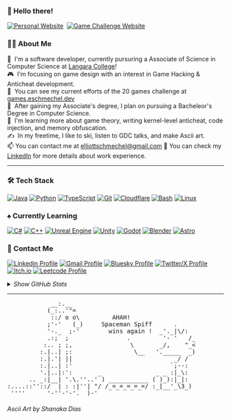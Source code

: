 ### 👾&nbsp;Hello there!
[![Personal Website](https://img.shields.io/website?url=https://eschmechel.dev&up_color=blueviolet&down_color=red&logo=%23F38020&label=eschmechel.dev&link=https%3A%2F%2Feschmechel.dev "Personal Website")](https://eschmechel.dev)&nbsp;
[![Game Challenge Website](https://img.shields.io/website?url=https://eschmechel.dev&up_color=blueviolet&down_color=red&logo=%23F38020&label=games.eschmechel.dev&link=https%3A%2F%2Feschmechel.dev "Game Challenge Website")](https://games.eschmechel.dev)&nbsp;

### 👨‍💻&nbsp;About Me

📓&nbsp; I'm a software developer, currently pursuring a Associate of Science in Computer Science at <a href="https://langara.ca">Langara College</a>! \
🎮&nbsp; I'm focusing on game design with an interest in Game Hacking & Anticheat development.\
🚀&nbsp; You can see my current efforts of the 20 games challenge at [games.eschmechel.dev](https://games.eschmechel.dev)\
🎯&nbsp; After gaining my Associate's degree, I plan on pursuing a Bacheleor's Degree in Computer Science.\
🌱&nbsp; I'm learning more about game theory, writing kernel-level anticheat, code injection, and memory obfuscation.\
✍️&nbsp; In my freetime, I like to ski, listen to GDC talks, and make Ascii art.\
📫&nbsp;You can contact me at elliottschmechel@gmail.com
📄&nbsp;You can check my [LinkedIn](https://www.linkedin.com/in/eschmechel/) for more details about work experience.&nbsp;<hr>
### 🛠️&nbsp;Tech Stack

[![Java](https://go-skill-icons.vercel.app/api/icons?i=java&titles=true "Java")](https://dev.java/)
[![Python](https://go-skill-icons.vercel.app/api/icons?i=python&titles=true "Python")](https://www.python.org/)
[![TypeScript](https://go-skill-icons.vercel.app/api/icons?i=typescript&titles=true "TypeScript")](https://www.typescriptlang.org)
[![Git](https://go-skill-icons.vercel.app/api/icons?i=git&titles=true "Git")](https://git-scm.com/)
[![Cloudflare](https://go-skill-icons.vercel.app/api/icons?i=cloudflare&titles=true "Cloudflare")](https://www.cloudflare.com)
[![Bash](https://go-skill-icons.vercel.app/api/icons?i=bash&titles=true "Bash")](https://www.gnu.org/software/bash/)
[![Linux](https://go-skill-icons.vercel.app/api/icons?i=linux&titles=true "Linux")](https://www.kernel.org/)
### ♠️&nbsp;Currently Learning
[![C#](https://go-skill-icons.vercel.app/api/icons?i=cs&titles=true "C# Programming Language")](https://learn.microsoft.com/en-us/dotnet/csharp/)
[![C++](https://go-skill-icons.vercel.app/api/icons?i=cpp&titles=true "C++")](https://en.cppreference.com/w/cpp/)
[![Unreal Engine](https://go-skill-icons.vercel.app/api/icons?i=unrealengine&titles=true "Unreal Engine")](https://www.unrealengine.com/)
[![Unity](https://go-skill-icons.vercel.app/api/icons?i=unity&titles=true "Unity")](https://unity.com/)
[![Godot](https://go-skill-icons.vercel.app/api/icons?i=godot&titles=true "Godot Engine")](https://en.cppreference.com/w/cpp/)
[![Blender](https://go-skill-icons.vercel.app/api/icons?i=blender&titles=true "Blender")](https://www.blender.org/) 
[![Astro](https://go-skill-icons.vercel.app/api/icons?i=astro&titles=true "Astro")](https://astro.build/)
### 📱&nbsp;Contact Me
[![Linkedin Profile](https://go-skill-icons.vercel.app/api/icons?i=linkedin&titles=true "My Linkedin Profile")](https://www.linkedin.com/in/eschmechel)
[![Gmail Profile](https://go-skill-icons.vercel.app/api/icons?i=gmail&titles=true "Email Me")](mailto:elliottschmechel@gmail.com)
[![Bluesky Profile](https://go-skill-icons.vercel.app/api/icons?i=bluesky&titles=true "My Bluesky Profile")](https://bsky.app/profile/eschmechel.bsky.social)
[![Twitter/X Profile](https://go-skill-icons.vercel.app/api/icons?i=twitter&titles=true "My Twitter/X Profile")](https://x.com/eragondev)
[![Itch.io](https://go-skill-icons.vercel.app/api/icons?i=itchio&titles=true "My Itch.io Page")](https://eragondev.itch.io/)
[![Leetcode Profile](https://go-skill-icons.vercel.app/api/icons?i=leetcode&titles=true "My Leetcode Profile")](https://leetcode.com/u/eschmechel/)
<details>
      <summary><i>Show GitHub Stats</i></summary>

![Elliott's Github Stats](https://github-readme-stats.vercel.app/api?username=eschmechel&show_icons=true&theme=material-palenight)

</details>
<hr>
<pre>
            __:.__
           (_:..'"=
            ::/ o o\         AHAH!
           ;'-'   (_)     Spaceman Spiff      .
           '-._  ;-'        wins again !  _'._|\/:
           .:;  ;                .         '- '   /_
          :.. ; ;,                \       _/,    "_<
         :.|..| ;:                 \__   '._____  _)
         :.|.'| ||                            _/ /
         :.|..| :'                           `;--:
         '.|..|:':       _               _ _ :|_\:
      .. _:|__| '.\.''..' ) ___________ ( )_):|_|:
:....::''::/  | : :|''| "/ /_=_=_=_=_=/ :_[__'_\3_)
 ''''      '-''-'-'.__)-'
</pre>
<h6><i>Ascii Art by Shanaka Dias</i></h6>
